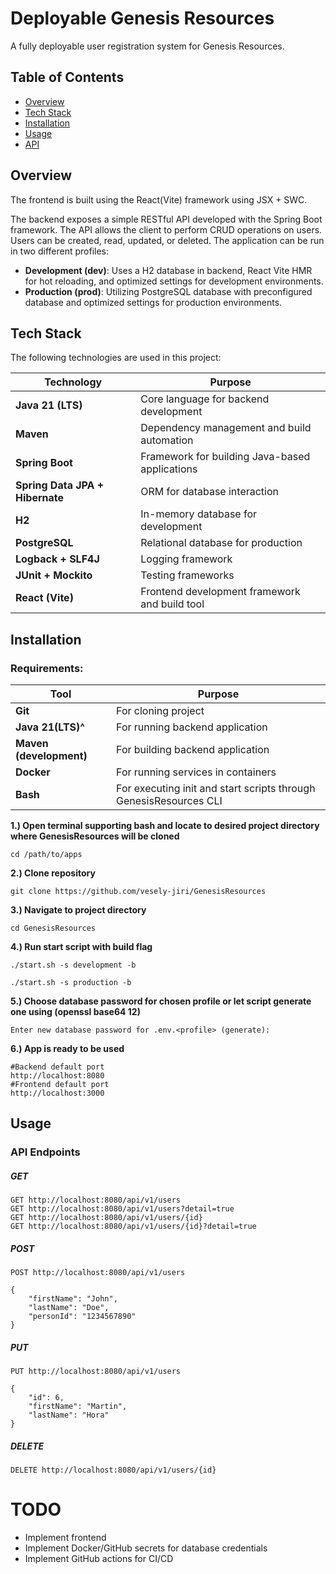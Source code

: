 # Deployable Genesis Resources

A fully deployable user registration system for Genesis Resources.

## Table of Contents

- [Overview](#overview)
- [Tech Stack](#tech-stack)
- [Installation](#installation)
- [Usage](#usage)
- [API](#api)

## Overview

The frontend is built using the React(Vite) framework using JSX + SWC.

The backend exposes a simple RESTful API developed with the Spring Boot framework. The API allows the client to perform CRUD operations on users. Users can be created, read, updated, or deleted.
The application can be run in two different profiles:

- **Development (dev)**: Uses a H2 database in backend, React Vite HMR for hot reloading, and optimized settings for development environments. 
- **Production (prod)**: Utilizing PostgreSQL database with preconfigured database and optimized settings for production environments.

## Tech Stack

The following technologies are used in this project:

| **Technology**                | **Purpose**                                   |
|-------------------------------|-----------------------------------------------|
| **Java 21 (LTS)**              | Core language for backend development         |
| **Maven**                      | Dependency management and build automation    |
| **Spring Boot**                | Framework for building Java-based applications|
| **Spring Data JPA + Hibernate**| ORM for database interaction                  |
| **H2**                         | In-memory database for development            |
| **PostgreSQL**                 | Relational database for production            |
| **Logback + SLF4J**            | Logging framework                             |
| **JUnit + Mockito**            | Testing frameworks                            |
| **React (Vite)**               | Frontend development framework and build tool |


## Installation

### Requirements:

| **Tool**                   | **Purpose**                                   |
|----------------------------|-----------------------------------------------|
| **Git**                     | For cloning project                          |
| **Java 21(LTS)^**           | For running backend application              |
| **Maven (development)**     | For building backend application             |
| **Docker**                  | For running services in containers           |
| **Bash**                    | For executing init and start scripts through GenesisResources CLI |

**1.) Open terminal supporting bash and locate to desired project directory where GenesisResources will be cloned**
```
cd /path/to/apps
```

**2.) Clone repository**
```
git clone https://github.com/vesely-jiri/GenesisResources
```

**3.) Navigate to project directory**
```
cd GenesisResources
```

**4.) Run start script with build flag**
```
./start.sh -s development -b
```
```
./start.sh -s production -b
```

**5.) Choose database password for chosen profile or let script generate one using (openssl base64 12)**
```
Enter new database password for .env.<profile> (generate):
```

**6.) App is ready to be used**
```
#Backend default port
http://localhost:8080
#Frontend default port
http://localhost:3000
```

## Usage

### API Endpoints

##### GET

```
GET http://localhost:8080/api/v1/users
GET http://localhost:8080/api/v1/users?detail=true
GET http://localhost:8080/api/v1/users/{id}
GET http://localhost:8080/api/v1/users/{id}?detail=true
```

##### POST

```
POST http://localhost:8080/api/v1/users
```
```
{
    "firstName": "John",
    "lastName": "Doe",
    "personId": "1234567890"
}
```

##### PUT

```
PUT http://localhost:8080/api/v1/users
```
```
{
    "id": 6,
    "firstName": "Martin",
    "lastName": "Hora"
}
```

##### DELETE

```
DELETE http://localhost:8080/api/v1/users/{id}
```

# TODO
- Implement frontend
- Implement Docker/GitHub secrets for database credentials
- Implement GitHub actions for CI/CD
